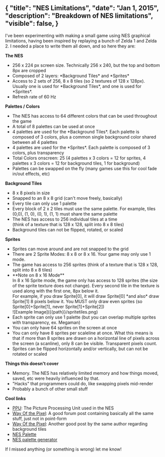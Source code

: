 {
	"title": "NES Limitations",
	"date": "Jan 1, 2015",
	"description": "Breakdown of NES limitations",
	"visible": false,
}
---
I've been experimenting with making a small game using NES graphical limitations, having been inspired by replaying
a bunch of Zelda 1 and Zelda 2. I needed a place to write them all down, and so here they are:

**The NES**
<ul>
	<li>256 x 224 px screen size. Technically 256 x 240, but the top and bottom 8px are cropped</li>
	<li>Composed of 2 layers: *Background Tiles* and *Sprites*</li>
	<li>
		Access to 2 sets of 256, 8 x 8 tiles (so 2 textures of 128 x 128px). Usually one is used for *Background Tiles*, and one is used for *Sprites*.
	</li>
	<li>Refresh rate of 60 Hz</li>
</ul>

**Palettes / Colors**
<ul>
	<li>The NES has access to 64 different colors that can be used throughout the game</li>
	<li>A total of 8 palettes can be used at once</li>
	<li>4 palettes are used for the *Background Tiles*. Each palette is composed of 3 colors, plus a common single background color shared between all 4 palettes</li>
	<li>4 palettes are used for the *Sprites*. Each palette is composed of 3 colors, plus transparency</li>
	<li>Total Colors onscreen: 25 (4 palettes x 3 colors = 12 for sprites, 4 palettes x 3 colors = 12 for background tiles, 1 for background)</li>
	<li>Palettes can be swapped on the fly (many games use this for cool fade in/out effects, etc)</li>
</ul>

**Background Tiles**
<ul>
	<li>8 x 8 pixels in size</li>
	<li>Snapped to an 8 x 8 grid (can't move freely, basically)</li>
	<li>Every tile can only use 1 palette</li>
	<li>Every block of 2 x 2 tiles must use the same palette. For example, tiles (0,0), (1, 0), (0, 1), (1, 1) must share the same palette</li>
	<li>The NES has access to 256 individual tiles at a time<br  />(think of a texture that is 128 x 128, split into 8 x 8 tiles)</li>
	<li>Background tiles can not be flipped, rotated, or scaled</li>
</ul>

**Sprites**
<ul>
	<li>Sprites can move around and are not snapped to the grid</li>
	<li>There are 2 Sprite Modes: 8 x 8 or 8 x 16. Your game may only use 1 mode.</li>
	<li>The game has access to 256 sprites (think of a texture that is 128 x 128, split into 8 x 8 tiles)</li>
	<li>
		**Note on 8 x 16 Mode**<br />
		In 8 x 16 Sprite mode, the game only has access to 128 sprites (the size of the sprite texture does not change). Every second tile in the texture is used along with the first one, 8px below it.<br />
		For example, if you draw Sprite[0], it will draw Sprite[0] *and also* draw Sprite[1] 8 pixels below it. You MUST only draw even sprites (so Sprite[0]+Sprite[1], never Sprite[1]+Sprite[2])<br />
		![Example Image]({{path}}/spritetiles.png)
	</li>
	<li>Each sprite can only use 1 palette (but you can overlap multiple sprites with transparency, ex. Megaman)</li>
	<li>You can only have 64 sprites on the screen at once</li>
	<li>You can only have 8 sprites per scaleline at once. What this means is that if more than 8 sprites are drawn on a horizontal line
	of pixels across the screen (a scanline), only 8 can be visible. Transparent pixels count.</li>
	<li>Sprites can be flipped horizontally and/or vertically, but can not be rotated or scaled</li>
</ul>

**Things this doesn't cover**
<ul>
	<li>Memory. The NES has relatively limited memory and how things moved, saved, etc were heavily influenced by that.</li>
	<li>"Hacks" that programmers could do, like swapping pixels mid-render</li>
	<li>Probably a bunch of other small stuff</li>
</ul>

**Cool links**
<ul>
	<li><a href="http://en.wikipedia.org/wiki/Picture_Processing_Unit">PPU</a>: The Picture Processing Unit used in the NES</li>
	<li><a href="http://wayofthepixel.net/index.php?topic=10784.msg115062#msg115062">Way Of the Pixel</a>: A good forum post containing basically all the same stuff, just not in point-form</li>
	<li><a href="http://wayofthepixel.net/index.php?topic=15781.msg144531#msg144531">Way Of the Pixel</a>: Another good post by the same author regarding background tiles</li>
	<li><a href="http://i.imgur.com/XZ0FmRb.png">NES Palette</a></li>
	<li><a href="http://bisqwit.iki.fi/utils/nespalette.php">NES palette generator</a></li>
</ul>

If I missed anything (or something is wrong) let me know!